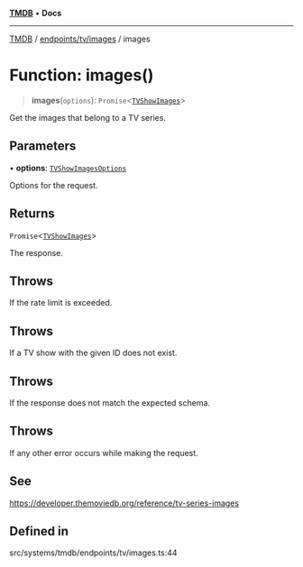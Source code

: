 [**TMDB**](../../../../README.md) • **Docs**

***

[TMDB](../../../../README.md) / [endpoints/tv/images](../README.md) / images

# Function: images()

> **images**(`options`): `Promise`\<[`TVShowImages`](../../../../structs/Schemas/type-aliases/TVShowImages.md)\>

Get the images that belong to a TV series.

## Parameters

• **options**: [`TVShowImagesOptions`](../type-aliases/TVShowImagesOptions.md)

Options for the request.

## Returns

`Promise`\<[`TVShowImages`](../../../../structs/Schemas/type-aliases/TVShowImages.md)\>

The response.

## Throws

If the rate limit is exceeded.

## Throws

If a TV show with the given ID does not exist.

## Throws

If the response does not match the expected schema.

## Throws

If any other error occurs while making the request.

## See

https://developer.themoviedb.org/reference/tv-series-images

## Defined in

src/systems/tmdb/endpoints/tv/images.ts:44
